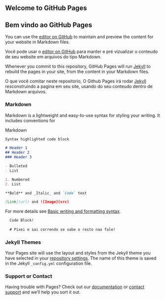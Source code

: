 ## Welcome to GitHub Pages
## Bem vindo ao GitHub Pages

You can use the [editor on GitHub](https://github.com/bobovo/bobovo.github.io/edit/main/README.md) to maintain and preview the content for your website in Markdown files.

Você pode usar o [editor on GitHub](https://github.com/bobovo/bobovo.github.io/edit/main/README.md) para manter e pré vizualizar o conteudo de seu website em arquivos do tipo Markdown.

Whenever you commit to this repository, GitHub Pages will run [Jekyll](https://jekyllrb.com/) to rebuild the pages in your site, from the content in your Markdown files.

O que você comitar neste repositorio, O Github Pages irá rodar [Jekyll](https://jekyllrb.com/) resconstruindo a pagina em seu site, usando do seu conteudo dentro de Markdown arquivos.


### Markdown

Markdown is a lightweight and easy-to-use syntax for styling your writing. It includes conventions for

Markdown

```markdown
Syntax highlighted code block

# Header 1
## Header 2
### Header 3

- Bulleted
- List

1. Numbered
2. List

**Bold** and _Italic_ and `Code` text

[Link](url) and ![Image](src)
```

For more details see [Basic writing and formatting syntax](https://docs.github.com/en/github/writing-on-github/getting-started-with-writing-and-formatting-on-github/basic-writing-and-formatting-syntax).
```markdown
  Code Block!
  
  # Pixei e sai correndo se sabe o resto nao fale!
```

### Jekyll Themes

Your Pages site will use the layout and styles from the Jekyll theme you have selected in your [repository settings](https://github.com/bobovo/bobovo.github.io/settings/pages). The name of this theme is saved in the Jekyll `_config.yml` configuration file.

### Support or Contact

Having trouble with Pages? Check out our [documentation](https://docs.github.com/categories/github-pages-basics/) or [contact support](https://support.github.com/contact) and we’ll help you sort it out.
